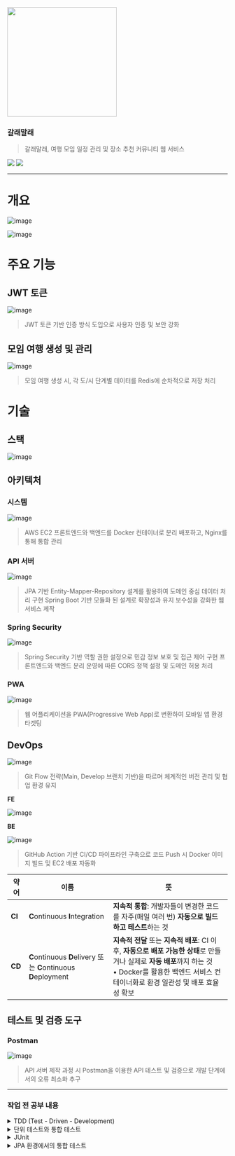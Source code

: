 <img src="https://github.com/user-attachments/assets/04d58dd4-1556-4bfa-b158-355bed77e5c8" style="width: 250px; height: 250px;" />

### 갈래말래
> 갈래말래, 여행 모임 일정 관리 및 장소 추천 커뮤니티 웹 서비스

<a href="https://chivalrous-saffron-326.notion.site/1d10ba93975b8086a976d70dd9224326?pvs=4"><img src="https://img.shields.io/badge/Notion 보기 링크-E6E6E6?style=for-the-badge&logo=notion&logoColor=black" /></a>
<a href="https://chivalrous-saffron-326.notion.site/1d10ba93975b8086a976d70dd9224326?pvs=4"><img src="https://img.shields.io/badge/갈래말래(모바일 권장)-490085?style=for-the-badge&&logoColor=black" /></a>
<hr>

# 개요

![image](https://github.com/user-attachments/assets/fd77f06d-4228-48c4-91ed-ef48591f0280)


![image](https://github.com/user-attachments/assets/63569d05-3bd1-412c-99e2-303af34c98ac)


# 주요 기능

## JWT 토큰

![image](https://github.com/user-attachments/assets/b34fff96-ec97-40f1-8428-c0191e069c1f)


> JWT 토큰 기반 인증 방식 도입으로 사용자 인증 및 보안 강화
> 

## 모임 여행 생성 및 관리

![image](https://github.com/user-attachments/assets/653abd88-27f0-4729-8218-cee7888174b3)


> 모임 여행 생성 시, 각 도/시 단계별 데이터를 Redis에 순차적으로 저장 처리
> 

# 기술

## 스택

![image](https://github.com/user-attachments/assets/8a5d083d-f686-4fbc-83a7-f3e19a16f095)


## 아키텍처

### 시스템

![image](https://github.com/user-attachments/assets/0e2bdb27-7e75-483b-9651-e305ae782395)


> AWS EC2 프론트엔드와 백엔드를 Docker 컨테이너로 분리 배포하고, Nginx를 통해 통합 관리
> 

### API 서버

![image](https://github.com/user-attachments/assets/5d274ab2-c768-42a0-a84d-586ca3d0c507)


> JPA 기반 Entity-Mapper-Repository 설계를 활용하여 도메인 중심 데이터 처리 구현
Spring Boot 기반 모듈화 된 설계로 확장성과 유지 보수성을 강화한 웹 서비스 제작
> 

### Spring Security

![image](https://github.com/user-attachments/assets/b55c3b74-6c79-46f3-be23-42ea025d1443)


> Spring Security 기반 역할 권한 설정으로 민감 정보 보호 및 접근 제어 구현
프론트엔드와 백엔드 분리 운영에 따른 CORS 정책 설정 및 도메인 허용 처리
> 

### PWA

![image](https://github.com/user-attachments/assets/d9093451-b031-4f43-9b70-22840b976485)


> 웹 어플리케이션을 PWA(Progressive Web App)로 변환하여 모바일 앱 환경 타겟팅
> 

## DevOps

![image](https://github.com/user-attachments/assets/6e69f267-8654-4ec6-99e9-6bb00cdf8c0a)


> Git Flow 전략(Main, Develop 브랜치 기반)을 따르며 체계적인 버전 관리 및 협업 환경 유지
> 

**FE**

![image](https://github.com/user-attachments/assets/355003ac-2b06-4bbe-8407-505ef952ccda)


**BE**

![image](https://github.com/user-attachments/assets/95230249-0e9f-4749-bbe8-02faffff2ce4)


> GitHub Action 기반 CI/CD 파이프라인 구축으로 코드 Push 시 Docker 이미지 빌드 및 EC2 배포 자동화
> 

| 약어  | 이름                               | 뜻                                                                 |
|-------|------------------------------------|----------------------------------------------------------------------|
| **CI** | **C**ontinuous **I**ntegration     | **지속적 통합**: 개발자들이 변경한 코드를 자주(매일 여러 번) **자동으로 빌드하고 테스트**하는 것 |
| **CD** | **C**ontinuous **D**elivery 또는 **C**ontinuous **D**eployment | **지속적 전달** 또는 **지속적 배포**: CI 이후, **자동으로 배포 가능한 상태**로 만들거나 실제로 **자동 배포**까지 하는 것<br>• Docker를 활용한 백엔드 서비스 컨테이너화로 환경 일관성 및 배포 효율성 확보 |


## 테스트 및 검증 도구

### Postman

![image](https://github.com/user-attachments/assets/6bb7ee63-0567-4054-84ad-34397897f077)


> API 서버 제작 과정 시 Postman을 이용한 API 테스트 및 검증으로 개발 단계에서의 오류 최소화 추구

<hr>

### 작업 전 공부 내용

<details>
<summary>TDD (Test - Driven - Development)</summary>

> 코드의 양질을 위해 테스트를 먼저 작성하고 그 테스트를 통과하는 최소한의 코드를 작성한 후, 리팩토링을 통해 개선하는 개발 방식이다.

### 핵심 개념
1. `Red` (실패 시)
- 기능이 구현되지 않았으므로 코드는 당연히 실패한다.
2. `Green` (성공 시, 최소한의 코드 작성)
- 통과할 수 있도록 최소한의 코드만 작성한다.
- 최소한만 구현하는 것이 목적이다.
3. `Refactor` (리팩토링)
- 중복 코드 제거 및 성능 개선, 코드 가독성을 높이기 위해 리팩토링을 진행한다.

과정이 반복되면서 점진적으로 안정적인 코드와 유지보수하기 수월한 구조를 만들 수 있다.
</details>

<details>
<summary>단위 테스트와 통합 테스트</summary>

### 단위 테스트 (Unit Test)
> 프로그램의 개별 단위를 독립적으로 테스트하는 과정이다.
- 하나의 함수, 메서드, 클래스 등 최소 단위만 테스트한다.
- 외부 시스템 (DB,API 등) 과 연결되지 않은 상태에서 실행한다.
- 빠른 실행속도를 가진다.

### 통합 테스트 (Integration Test)
> 여러 개의 모듈 또는 시스템이 함께 동작하는지 테스트하는 과정
- 단위 테스트와 달리 서로 다른 모듈 (클래스, DB, API) 간의 상호 작용을 확인한다.
- 실제 환경과 유사한 상태에서 테스트한다.
JPA 환경에서의 Test 클래스 작성
- 실행 속도가 느릴 수 있다.
</details>

<details>
<summary>JUnit</summary>

> JUnit은 Java에서 단위 테스트를 수행하기 위한 대표적인 테스트 프레임워크이다, 테스트를 자동화하고 코드의 안정성을 높이는 역할을 한다.
- Java 기반의 단위 테스트 프레임워크
- 간단한 어노테이션 (`@Test` , `@BeforeEach` 등) 을 사용하여 테스트 작성이 가능하다.
- 테스트 코드 실행 결과를 자동으로 확인한다.
- Spring Boot, Maven, Gradle 등과 쉽게 연동이 가능하다.

| 어노테이션           | 설명                                 |
|---------------------|----------------------------------|
| `@Test`            | 테스트 메서드를 나타냄             |
| `@BeforeEach`      | 각 테스트 실행 전에 실행           |
| `@AfterEach`       | 각 테스트 실행 후에 실행           |
| `@BeforeAll`       | 모든 테스트 전에 한 번 실행 (static) |
| `@AfterAll`        | 모든 테스트 후에 한 번 실행 (static) |
| `@Disabled`        | 테스트를 실행하지 않음 (비활성화)   |
| `@DisplayName`     | 테스트 이름을 지정                |
| `@ParameterizedTest` | 매개변수를 사용한 테스트        |
</details>

<details>
<summary>JPA 환경에서의 통합 테스트</summary>

`@SpringBootTest` : JPA 환경에서 스프링 컨텍스트를 로드하여 테스트 실행<br>
`@Transactional` : 테스트 종료 후 데이터 롤백

* 스프링 컨텍스트를 로드하여 테스트 실행
> Spring Context 는 애플리케이션에서 사용할 객체(빈, Bean)를 관리하는 컨테이너이다. 즉, 스프링이 필요한 객체를 생성하고 의존성을 주입하고 생명주기를 관리하는 환경을 말한다. @SpringBootTest 어노테이션을 사용하면, 스프링이 애플리케이션의 모든 설정을 로드하고 필요한 객체를 생성하여 테스트 환경을 준비한다.

## usIdx 를 이용해 회원 정보를 가져오는 findByUsIdx 메서드 테스트
### UserService 클래스

```java
@Service
public class UserService {

    @Autowired
    private UserRepository userRepository;

    @Autowired
    private UserMapper userMapper;

    public UserDTO findByUsIdx(int usIdx) {
        Optional<User> userOptional = userRepository.findByUsIdx(usIdx);        
        return userOptional.map(userMapper::toDTO).orElse(null);
    }
}
